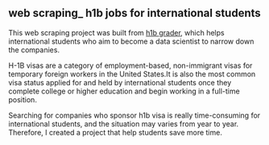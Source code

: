 ## web scraping_ h1b jobs for international students

This web scraping project was built from [h1b grader](https://h1bdata.info/index.php), which helps international students who aim to become a data scientist to narrow down the companies. 

H-1B visas are a category of employment-based, non-immigrant visas for temporary foreign workers in the United States.It is also the most common visa status applied for and held by international students once they complete college or higher education and begin working in a full-time position.

Searching for companies who sponsor h1b visa is really time-consuming for international students, and the situation may varies from year to year. Therefore, I created a project that help students save more time.
